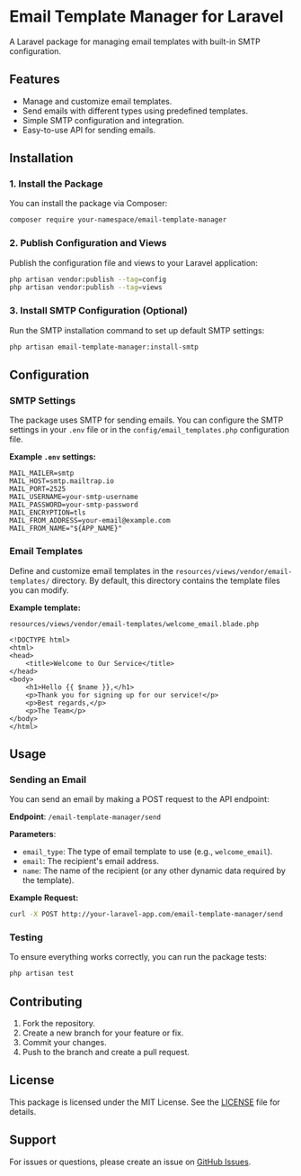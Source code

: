# Email Template Manager for Laravel

A Laravel package for managing email templates with built-in SMTP configuration.

## Features

- Manage and customize email templates.
- Send emails with different types using predefined templates.
- Simple SMTP configuration and integration.
- Easy-to-use API for sending emails.

## Installation

### 1. Install the Package

You can install the package via Composer:

```bash
composer require your-namespace/email-template-manager
```

### 2. Publish Configuration and Views

Publish the configuration file and views to your Laravel application:

```bash
php artisan vendor:publish --tag=config
php artisan vendor:publish --tag=views
```

### 3. Install SMTP Configuration (Optional)

Run the SMTP installation command to set up default SMTP settings:

```bash
php artisan email-template-manager:install-smtp
```

## Configuration

### SMTP Settings

The package uses SMTP for sending emails. You can configure the SMTP settings in your `.env` file or in the `config/email_templates.php` configuration file.

**Example `.env` settings:**

```dotenv
MAIL_MAILER=smtp
MAIL_HOST=smtp.mailtrap.io
MAIL_PORT=2525
MAIL_USERNAME=your-smtp-username
MAIL_PASSWORD=your-smtp-password
MAIL_ENCRYPTION=tls
MAIL_FROM_ADDRESS=your-email@example.com
MAIL_FROM_NAME="${APP_NAME}"
```

### Email Templates

Define and customize email templates in the `resources/views/vendor/email-templates/` directory. By default, this directory contains the template files you can modify.

**Example template:**

`resources/views/vendor/email-templates/welcome_email.blade.php`

```blade
<!DOCTYPE html>
<html>
<head>
    <title>Welcome to Our Service</title>
</head>
<body>
    <h1>Hello {{ $name }},</h1>
    <p>Thank you for signing up for our service!</p>
    <p>Best regards,</p>
    <p>The Team</p>
</body>
</html>
```

## Usage

### Sending an Email

You can send an email by making a POST request to the API endpoint:

**Endpoint**: `/email-template-manager/send`

**Parameters**:
- `email_type`: The type of email template to use (e.g., `welcome_email`).
- `email`: The recipient's email address.
- `name`: The name of the recipient (or any other dynamic data required by the template).

**Example Request:**

```bash
curl -X POST http://your-laravel-app.com/email-template-manager/send      -d "email_type=welcome_email"      -d "email=test@example.com"      -d "name=Test User"
```

### Testing

To ensure everything works correctly, you can run the package tests:

```bash
php artisan test
```

## Contributing

1. Fork the repository.
2. Create a new branch for your feature or fix.
3. Commit your changes.
4. Push to the branch and create a pull request.

## License

This package is licensed under the MIT License. See the [LICENSE](LICENSE) file for details.

## Support

For issues or questions, please create an issue on [GitHub Issues](https://github.com/your-namespace/email-template-manager/issues).
